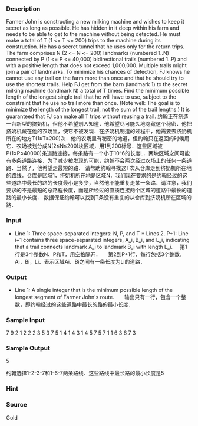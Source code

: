 
### Description
Farmer John is constructing a new milking machine and wishes to keep it secret as long as possible. He has hidden in it deep within his farm and needs to be able to get to the machine without being detected. He must make a total of T (1 <= T <= 200) trips to the machine during its construction. He has a secret tunnel that he uses only for the return trips. The farm comprises N (2 <= N <= 200) landmarks (numbered 1..N) connected by P (1 <= P <= 40,000) bidirectional trails (numbered 1..P) and with a positive length that does not exceed 1,000,000. Multiple trails might join a pair of landmarks. To minimize his chances of detection, FJ knows he cannot use any trail on the farm more than once and that he should try to use the shortest trails. Help FJ get from the barn (landmark 1) to the secret milking machine (landmark N) a total of T times. Find the minimum possible length of the longest single trail that he will have to use, subject to the constraint that he use no trail more than once. (Note well: The goal is to minimize the length of the longest trail, not the sum of the trail lengths.) It is guaranteed that FJ can make all T trips without reusing a trail. 
约翰正在制造一台新型的挤奶机，但他不希望别人知道．他希望尽可能久地隐藏这个秘密．他把挤奶机藏在他的农场里，使它不被发现．在挤奶机制造的过程中，他需要去挤奶机所在的地方T(1≤T≤200)次．他的农场里有秘密的地道，但约翰只在返回的时候用它．农场被划分成N(2≤N≤200)块区域，用1到200标号．这些区域被P(1≤P≤40000)条道路连接，每条路有一个小于10^6的长度L．两块区域之间可能有多条道路连接．为了减少被发现的可能，约翰不会两次经过农场上的任何一条道路．当然了，他希望走最短的路． 请帮助约翰寻找这T次从仓库走到挤奶机所在地的路线．仓库是区域1，挤奶机所在地是区域N．我们现在要求的是约翰经过的这些道路中最长的路的长度最小是多少，当然他不能重复走某一条路．请注意，我们要求的不是最短的总路程长度，而是所经过的直揍连接两个区域的道路中最长的道路的最小长度． 数据保证约翰可以找到T条没有重复的从仓库到挤奶机所在区域的路．
### Input
* Line 1: Three space-separated integers: N, P, and T * Lines 2..P+1: Line i+1 contains three space-separated integers, A_i, B_i, and L_i, indicating that a trail connects landmark A_i to landmark B_i with length L_i. 
    第1行是3个整数N、P和T，用空格隔开．
    第2到P+1行，每行包括3个整数，Ai，Bi，Li．表示区域Ai、Bi之间有一条长度为Li的道路．
### Output
* Line 1: A single integer that is the minimum possible length of the longest segment of Farmer John's route. 
 
    输出只有一行，包含一个整数，即约翰经过的这些道路中最长的路的最小长度．
### Sample Input
7 9 2
1 2 2
2 3 5
3 7 5
1 4 1
4 3 1
4 5 7
5 7 1
1 6 3
6 7 3

### Sample Output
5

约翰选择1-2-3-7和1-6-7两条路线．这些路线中最长路的最小长度是5
### Hint

### Source
Gold